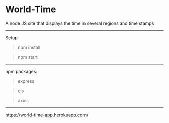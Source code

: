 # World-Time

A node JS site that displays the time in several regions and time stamps

------------------------------------------------------------------------------

Setup 

> npm install

> npm start

------------------------------------------------------------------------------

npm packages:

> express

> ejs

> axois

------------------------------------------------------------------------------

https://world-time-app.herokuapp.com/
